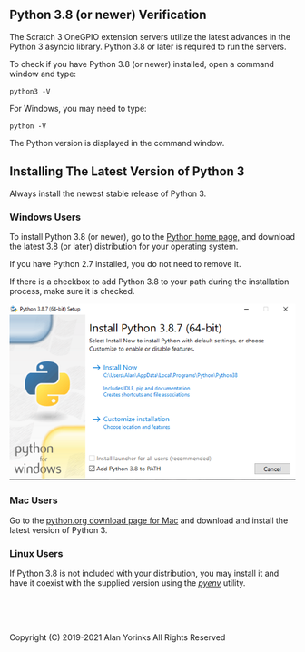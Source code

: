 
## Python 3.8 (or newer) Verification
 
The Scratch 3 OneGPIO extension servers utilize the latest advances in
the Python 3 asyncio library. Python 3.8 or later is required to run
the servers.

To check if you have Python 3.8 (or newer) installed, open a command window and
type:

```
python3 -V
```

For Windows, you may need to type:

```
python -V
```

The Python version is displayed in the command window.

## Installing The Latest Version of Python 3

Always install the newest stable release of Python 3.

### Windows Users

To install Python 3.8 (or newer), go to the
<a href="https://www.python.org/" target="_blank">Python home page,</a>
and download the latest 3.8 (or later) distribution for your operating system.

If you have Python 2.7 installed, you do not need to remove it.

If there is a checkbox to add Python 3.8 to your path during the installation 
process, make sure it is checked.

![](./images/windows_python_install.png)

### Mac Users

Go to the
[python.org download page for Mac](https://www.python.org/downloads/mac-osx/)
and download and install the latest version of Python 3.

### Linux Users
If Python 3.8 is not included with your distribution, you may install it
and have it coexist with the supplied version using the
[*pyenv*](https://realpython.com/intro-to-pyenv/) utility.

<br>
<br>
<br>


Copyright (C) 2019-2021 Alan Yorinks All Rights Reserved



